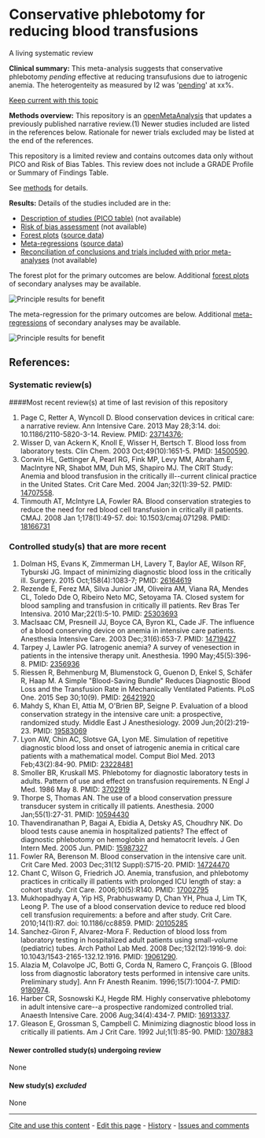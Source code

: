# Conservative phlebotomy for reducing blood transfusions

A living systematic review

**Clinical summary:** This meta-analysis suggests that conservative phlebotomy *pending* effective at reducing transufusions due to iatrogenic anemia. The heterogenteity as measured by I2 was '[pending](http://handbook.cochrane.org/chapter_9/9_5_2_identifying_and_measuring_heterogeneity.htm)' at xx%.

[Keep current with this topic](Keep-up.md)

**Methods overview:** This repository is an [openMetaAnalysis](https://openmetaanalysis.github.io/) that updates a previously published narrative review.(1) Newer studies included are listed in the references below. Rationale for newer trials excluded may be listed at the end of the references. 

This repository is a limited review and contains outcomes data only without PICO and Risk of Bias Tables.  This review does not include a GRADE Profile or Summary of Findings Table.

See [methods](http://openmetaanalysis.github.io/methods.html) for details.

**Results:** Details of the studies included are in the:
* [Description of studies (PICO table)](../../tree/master/study-details/pico-table.md) (not available)
* [Risk of bias assessment](../../tree/master/study-details/risk-of-bias.md) (not available)
* [Forest plots](../../tree/master/forest-plots) ([source data](../../tree/master/data))
* [Meta-regressions](../../tree/master/metaregression) ([source data](../../tree/master/data))
* [Reconciliation of conclusions and trials included with prior meta-analyses](../../tree/master/reconcilation-tables) (not available)

The forest plot for the primary outcomes are below. Additional [forest plots](../../tree/master/forest-plots) of secondary analyses may be available. 

![Principle results for benefit](https://raw.githubusercontent.com/openMetaAnalysis/Conservative-phlebotomy-for-reducing-blood-transfusions/master/forest-plots/Outcome-Primary.png "Principle results for benefit]")

The meta-regression for the primary outcomes are below. Additional [meta-regressions](../../tree/master/metaregression) of secondary analyses may be available. 

![Principle results for benefit](https://raw.githubusercontent.com/openMetaAnalysis/Conservative-phlebotomy-for-reducing-blood-transfusions/master/metaregression/Outcome-Primary.png "Principle results for benefit]")

References:
----------------------------------
### Systematic review(s)
####Most recent review(s) at time of last revision of this repository
1. Page C, Retter A, Wyncoll D. Blood conservation devices in critical care: a
narrative review. Ann Intensive Care. 2013 May 28;3:14. doi: 10.1186/2110-5820-3-14. Review. PMID: [23714376](http://pubmed.gov/23714376);
2. Wisser D, van Ackern K, Knoll E, Wisser H, Bertsch T. 
Blood loss from laboratory tests. Clin Chem. 2003 Oct;49(10):1651-5. PMID: [14500590](http://pubmed.gov/14500590).
3. Corwin HL, Gettinger A, Pearl RG, Fink MP, Levy MM, Abraham E, MacIntyre NR, Shabot MM, Duh MS, Shapiro MJ.
The CRIT Study: Anemia and blood transfusion in the critically ill--current clinical practice in the United States. Crit Care Med. 2004 Jan;32(1):39-52. PMID: [14707558](http://pubmed.gov/14707558).
4. Tinmouth AT, McIntyre LA, Fowler RA.
Blood conservation strategies to reduce the need for red blood cell transfusion in critically ill patients. CMAJ. 2008 Jan 1;178(1):49-57. doi: 10.1503/cmaj.071298. PMID: [18166731](http://pubmed.gov/18166731)

### Controlled study(s) that are more recent
1. Dolman HS, Evans K, Zimmerman LH, Lavery T, Baylor AE, Wilson RF, Tyburski JG.
Impact of minimizing diagnostic blood loss in the critically ill. Surgery. 2015
Oct;158(4):1083-7; PMID: [26164619](http://pubmed.gov/26164619)
2. Rezende E, Ferez MA, Silva Junior JM, Oliveira AM, Viana RA, Mendes CL, Toledo Dde O, Ribeiro Neto MC, Setoyama TA.
Closed system for blood sampling and transfusion in critically ill patients. Rev Bras Ter Intensiva. 2010 Mar;22(1):5-10. PMID: [25303693](http://pubmed.gov/25303693)
3. MacIsaac CM, Presneill JJ, Boyce CA, Byron KL, Cade JF.
The influence of a blood conserving device on anemia in intensive care patients. Anesthesia Intensive Care. 2003 Dec;31(6):653-7. PMID: [14719427](http://pubmed.gov/14719427)
4. Tarpey J, Lawler PG. 
Iatrogenic anemia? A survey of venesection in patients in the intensive therapy unit. Anesthesia. 1990 May;45(5):396-8. PMID: [2356936](http://pubmed.gov/2356936)
5. Riessen R, Behmenburg M, Blumenstock G, Guenon D, Enkel S, Schäfer R, Haap M. 
A Simple "Blood-Saving Bundle" Reduces Diagnostic Blood Loss and the Transfusion Rate in Mechanically Ventilated Patients. PLoS One. 2015 Sep 30;10(9). PMID: [26421920](http://pubmed.gov/26421920) 
6. Mahdy S, Khan EI, Attia M, O'Brien BP, Seigne P.
Evaluation of a blood conservation strategy in the intensive care unit: a prospective, randomized study. Middle East J Anesthesiology. 2009 Jun;20(2):219-23. PMID: [19583069](http://pubmed.gov/19583069)
7. Lyon AW, Chin AC, Slotsve GA, Lyon ME.
Simulation of repetitive diagnostic blood loss and onset of iatrogenic anemia in critical care patients with a mathematical model. Comput Biol Med. 2013 Feb;43(2):84-90. PMID: [23228481](http://pubmed.gov/23228481)
8. Smoller BR, Kruskall MS. 
Phlebotomy for diagnostic laboratory tests in adults. Pattern of use and effect on transfusion requirements. N Engl J Med. 1986 May 8. PMID: [3702919](http://pubmed.gov/3702919)
9. Thorpe S, Thomas AN.
The use of a blood conservation pressure transducer system in critically ill patients. Anesthesia. 2000 Jan;55(1):27-31. PMID: [10594430](http://pubmed.gov/10594430)
10. Thavendiranathan P, Bagai A, Ebidia A, Detsky AS, Choudhry NK. 
Do blood tests cause anemia in hospitalized patients? The effect of diagnostic phlebotomy on hemoglobin and hematocrit levels. J Gen Intern Med. 2005 Jun. PMID: [15987327](http://pubmed.gov/15987327)
11. Fowler RA, Berenson M.
Blood conservation in the intensive care unit. Crit Care Med. 2003 Dec;31(12 Suppl):S715-20. PMID: [14724470](http://pubmed.gov/14724470)
12. Chant C, Wilson G, Friedrich JO. 
Anemia, transfusion, and phlebotomy practices in critically ill patients with prolonged ICU length of stay: a cohort study. Crit Care. 2006;10(5):R140. PMID: [17002795](http://pubmed.gov/17002795)
13. Mukhopadhyay A, Yip HS, Prabhuswamy D, Chan YH, Phua J, Lim TK, Leong P.
The use of a blood conservation device to reduce red blood cell transfusion requirements: a before and after study. Crit Care. 2010;14(1):R7. doi: 10.1186/cc8859. PMID: [20105285](http://pubmed.gov/20105285)
14. Sanchez-Giron F, Alvarez-Mora F.
Reduction of blood loss from laboratory testing in hospitalized adult patients using small-volume (pediatric) tubes. Arch Pathol Lab Med. 2008 Dec;132(12):1916-9. doi: 10.1043/1543-2165-132.12.1916. PMID: [19061290](http://pubmed.gov/19061290).
15. Alazia M, Colavolpe JC, Botti G, Corda N, Ramero C, François G.
[Blood loss from diagnostic laboratory tests performed in intensive care units. Preliminary study]. Ann Fr Anesth Reanim. 1996;15(7):1004-7. PMID: [9180974](http://pubmed.gov/9180974).
16. Harber CR, Sosnowski KJ, Hegde RM.
Highly conservative phlebotomy in adult intensive care--a prospective randomized controlled trial. Anaesth Intensive Care. 2006 Aug;34(4):434-7. PMID: [16913337](http://pubmed.gov/16913337).
17. Gleason E, Grossman S, Campbell C.
Minimizing diagnostic blood loss in critically ill patients. Am J Crit Care. 1992 Jul;1(1):85-90. PMID: [1307883](http://pubmed.gov/1307883)

#### Newer controlled study(s) undergoing review
None

#### New study(s) *excluded* 
None

-------------------------------
[Cite and use this content](https://github.com/openMetaAnalysis/openMetaAnalysis.github.io/blob/master/reusing.MD)  - [Edit this page](../../edit/master/README.md) - [History](../../commits/master/README.md)  - 
[Issues and comments](../../issues?q=is%3Aboth+is%3Aissue)


